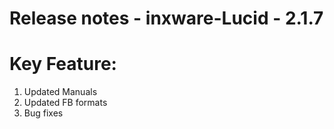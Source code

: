 # Release notes - inxware-Lucid - 2.1.7

Key Feature:
============
1. Updated Manuals
2. Updated FB formats
3. Bug fixes



